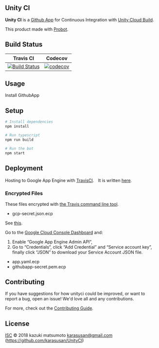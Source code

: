 ## Unity CI

**Unity CI** is a [Github App](https://developer.github.com/apps/about-apps) for Continuous Integration with [Unity Cloud Build](https://unity3d.com/unity/features/cloud-build).

This product made with [Probot](https://probot.github.io).

## Build Status
|Travis CI|Codecov|
|---------|---------|
|[![Build Status](https://travis-ci.org/karasusan/UnityCI.svg?branch=master)](https://travis-ci.org/karasusan/UnityCI)|[![codecov](https://codecov.io/gh/karasusan/UnityCI/branch/master/graph/badge.svg)](https://codecov.io/gh/karasusan/UnityCI)|

## Usage

Install GithubApp

## Setup

```sh
# Install dependencies
npm install

# Run typescript
npm run build

# Run the bot
npm start
```

## Deployment

Hosting to Google App Engine with [TravisCI](https://travis-ci.com/karasusan/UnityCI).　It is written [here](https://docs.travis-ci.com/user/deployment/google-app-engine/).

### Encrypted Files

These files encrypted with [the Travis command line tool](https://github.com/travis-ci/travis.rb#readme).

- gcp-secret.json.ecp

See [this](https://docs.travis-ci.com/user/deployment/google-app-engine/).

Go to the [Google Cloud Console Dashboard](http://console.developers.google.com/) and:

1. Enable “Google App Engine Admin API”,
2. Go to “Credentials”, click “Add Credential” and “Service account key”, finally click “JSON” to download your Service Account JSON file.

- app.yaml.ecp
- githubapp-secret.pem.ecp

## Contributing

If you have suggestions for how unityci could be improved, or want to report a bug, open an issue! We'd love all and any contributions.

For more, check out the [Contributing Guide](CONTRIBUTING.md).

## License

[ISC](LICENSE) © 2018 kazuki matsumoto <karasusan@gmail.com> (https://github.com/karasusan/UnityCI)
